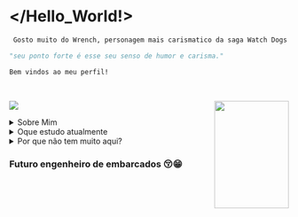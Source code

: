 # </Hello_World!>

```python 
 Gosto muito do Wrench, personagem mais carismatico da saga Watch Dogs 2

"seu ponto forte é esse seu senso de humor e carisma."


```

`Bem vindos ao meu perfil!`

<br>


<img align="center" src="https://github-readme-stats.vercel.app/api?username=artumosgoc&show_icons=true&theme=dracula&include_all_commits=true&count_private=false"/> <img align="right" src="https://i.pinimg.com/originals/d4/c4/79/d4c479420a04d57fd9d2e049419dbace.gif" width="134" height="194"/>
 
  <details>
    <summary>Sobre Mim</summary>
  
- ULTIMO ANO DO ENSINO MÉDIO 
- ALUNO DA [CODAQUI](https://www.codaqui.dev/)
- EX-ALUNO DA FUNDAÇÃO [EDUCERE](https://www.educere.org.br/home)
  </details>
  <details>
    <summary>Oque estudo atualmente</summary>
 
  `C#`
  `CPP`
  `Python`

 
 <img src="https://miro.medium.com/v2/resize:fit:640/format:webp/1*y0vsHN6OaVsrRJpN-xeWaA.png" width="40" height="40"/>
 <img src="https://user-images.githubusercontent.com/42747200/46140125-da084900-c26d-11e8-8ea7-c45ae6306309.png" width="35" height="40"/>
 <img src="https://cdn-icons-png.flaticon.com/512/5968/5968350.png" width="35" height="40"/>
 
 </details>
 <details>
   <summary>Por que não tem muito aqui?</summary>
 <br>

 - Utilizo o github apenas para Upar atividades escolares e trabalhos do meu dia a dia

</details>
 
    
###  Futuro engenheiro de embarcados :kissing_closed_eyes::grin:
